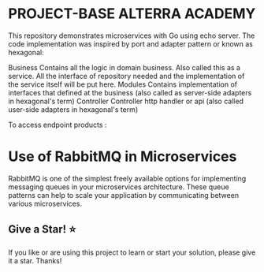 # PROJECT-BASE ALTERRA ACADEMY
This repository demonstrates microservices with Go using echo server. The code implementation was inspired by port and adapter pattern or known as hexagonal:

Business
Contains all the logic in domain business. Also called this as a service. All the interface of repository needed and the implementation of the service itself will be put here.
Modules
Contains implementation of interfaces that defined at the business (also called as server-side adapters in hexagonal's term)
Controller
Controller http handler or api (also called user-side adapters in hexagonal's term)

To access endpoint products :

# Use of RabbitMQ in Microservices
RabbitMQ is one of the simplest freely available options for implementing messaging queues in your microservices architecture. These queue patterns can help to scale your application by communicating between various microservices.

## Give a Star! :star:

If you like or are using this project to learn or start your solution, please give it a star. Thanks!




